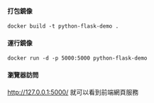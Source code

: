 #### 打包鏡像

```sh=
docker build -t python-flask-demo .
```

#### 運行鏡像

```sh=
docker run -d -p 5000:5000 python-flask-demo
```

#### 瀏覽器訪問

http://127.0.0.1:5000/
就可以看到前端網頁服務
